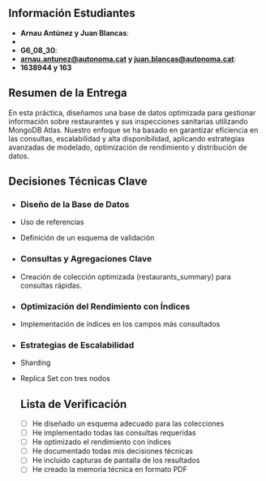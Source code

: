    ## Información Estudiantes

   - **Arnau Antúnez y Juan Blancas**:
   - 
   - **G6_08_30**: 
   - **arnau.antunez@autonoma.cat y juan.blancas@autonoma.cat**:
   - **1638944 y 163**

   ## Resumen de la Entrega

En esta práctica, diseñamos una base de datos optimizada para gestionar información sobre restaurantes y sus inspecciones sanitarias utilizando MongoDB Atlas. Nuestro enfoque se ha basado en garantizar eficiencia en las consultas, escalabilidad y alta disponibilidad, aplicando estrategias avanzadas de modelado, optimización de rendimiento y distribución de datos.

## Decisiones Técnicas Clave
- ### Diseño de la Base de Datos
-  Uso de referencias 
- Definición de un esquema de validación
- ### Consultas y Agregaciones Clave
- Creación de colección optimizada (restaurants_summary) para consultas rápidas.
- ### Optimización del Rendimiento con Índices
- Implementación de índices en los campos más consultados
- ### Estrategias de Escalabilidad
-  Sharding
-  Replica Set con tres nodos

   ## Lista de Verificación

   - [ ] He diseñado un esquema adecuado para las colecciones
   - [ ] He implementado todas las consultas requeridas
   - [ ] He optimizado el rendimiento con índices
   - [ ] He documentado todas mis decisiones técnicas
   - [ ] He incluido capturas de pantalla de los resultados
   - [ ] He creado la memoria técnica en formato PDF
